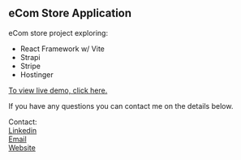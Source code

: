 ## eCom Store Application
eCom store project exploring:

- React Framework w/ Vite
- Strapi
- Stripe
- Hostinger

<a href="https://hokostore.online/" target="_blank">To view live demo, click here.</a>

If you have any questions you can contact me on the details below.

Contact:
<br>
<a href="https://www.linkedin.com/in/lewispakoti/" target="_blank">Linkedin</a>
<br>
<a href="mailto:lewispakoti@gmail.com" target="_blank">Email</a>
<br>
<a href="https://www.lewispak.dev" target="_blank">Website</a>
